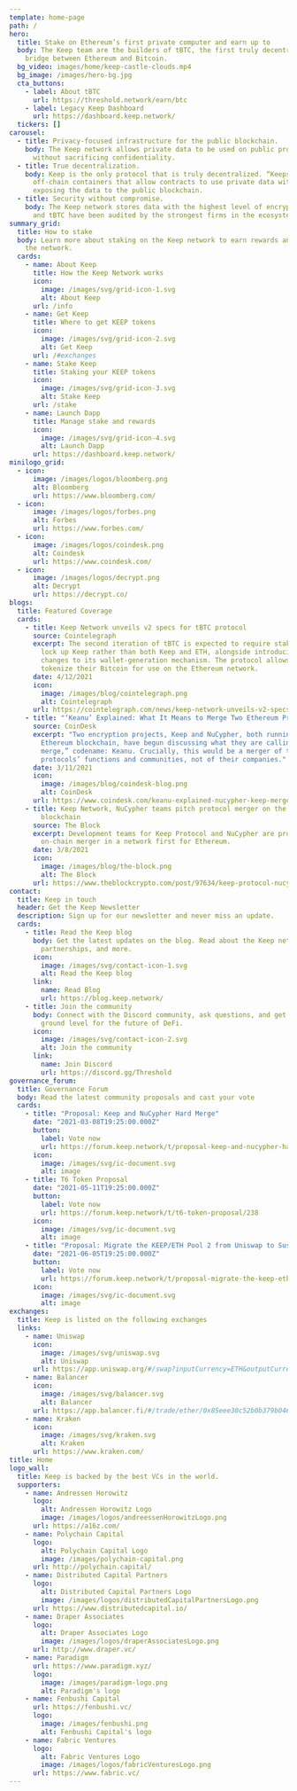 ```yaml
---
template: home-page
path: /
hero:
  title: Stake on Ethereum’s first private computer and earn up to
  body: The Keep team are the builders of tBTC, the first truly decentralized
    bridge between Ethereum and Bitcoin.
  bg_video: images/home/keep-castle-clouds.mp4
  bg_image: /images/hero-bg.jpg
  cta_buttons:
    - label: About tBTC
      url: https://threshold.network/earn/btc
    - label: Legacy Keep Dashboard
      url: https://dashboard.keep.network/
  tickers: []
carousel:
  - title: Privacy-focused infrastructure for the public blockchain.
    body: The Keep network allows private data to be used on public protocols
      without sacrificing confidentiality.
  - title: True decentralization.
    body: Keep is the only protocol that is truly decentralized. “Keeps” are
      off-chain containers that allow contracts to use private data without
      exposing the data to the public blockchain.
  - title: Security without compromise.
    body: The Keep network stores data with the highest level of encryption. Keep
      and tBTC have been audited by the strongest firms in the ecosystem.
summary_grid:
  title: How to stake
  body: Learn more about staking on the Keep network to earn rewards and secure
    the network.
  cards:
    - name: About Keep
      title: How the Keep Network works
      icon:
        image: /images/svg/grid-icon-1.svg
        alt: About Keep
      url: /info
    - name: Get Keep
      title: Where to get KEEP tokens
      icon:
        image: /images/svg/grid-icon-2.svg
        alt: Get Keep
      url: /#exchanges
    - name: Stake Keep
      title: Staking your KEEP tokens
      icon:
        image: /images/svg/grid-icon-3.svg
        alt: Stake Keep
      url: /stake
    - name: Launch Dapp
      title: Manage stake and rewards
      icon:
        image: /images/svg/grid-icon-4.svg
        alt: Launch Dapp
      url: https://dashboard.keep.network/
minilogo_grid:
  - icon:
      image: /images/logos/bloomberg.png
      alt: Bloomberg
      url: https://www.bloomberg.com/
  - icon:
      image: /images/logos/forbes.png
      alt: Forbes
      url: https://www.forbes.com/
  - icon:
      image: /images/logos/coindesk.png
      alt: Coindesk
      url: https://www.coindesk.com/
  - icon:
      image: /images/logos/decrypt.png
      alt: Decrypt
      url: https://decrypt.co/
blogs:
  title: Featured Coverage
  cards:
    - title: Keep Network unveils v2 specs for tBTC protocol
      source: Cointelegraph
      excerpt: The second iteration of tBTC is expected to require stakers to only
        lock up Keep rather than both Keep and ETH, alongside introducing
        changes to its wallet-generation mechanism. The protocol allows users to
        tokenize their Bitcoin for use on the Ethereum network.
      date: 4/12/2021
      icon:
        image: /images/blog/cointelegraph.png
        alt: Cointelegraph
      url: https://cointelegraph.com/news/keep-network-unveils-v2-specs-for-tbtc-protocol
    - title: "‘Keanu’ Explained: What It Means to Merge Two Ethereum Projects"
      source: CoinDesk
      excerpt: "Two encryption projects, Keep and NuCypher, both running on the
        Ethereum blockchain, have begun discussing what they are calling a “hard
        merge,” codename: Keanu. Crucially, this would be a merger of their
        protocols’ functions and communities, not of their companies."
      date: 3/11/2021
      icon:
        image: /images/blog/coindesk-blog.png
        alt: CoinDesk
      url: https://www.coindesk.com/keanu-explained-nucypher-keep-merger-ethereum
    - title: Keep Network, NuCypher teams pitch protocol merger on the Ethereum
        blockchain
      source: The Block
      excerpt: Development teams for Keep Protocol and NuCypher are proposing an
        on-chain merger in a network first for Ethereum.
      date: 3/8/2021
      icon:
        image: /images/blog/the-block.png
        alt: The Block
      url: https://www.theblockcrypto.com/post/97634/keep-protocol-nucypher-ethereum-merger
contact:
  title: Keep in touch
  header: Get the Keep Newsletter
  description: Sign up for our newsletter and never miss an update.
  cards:
    - title: Read the Keep blog
      body: Get the latest updates on the blog. Read about the Keep network, tBTC,
        partnerships, and more.
      icon:
        image: /images/svg/contact-icon-1.svg
        alt: Read the Keep blog
      link:
        name: Read Blog
        url: https://blog.keep.network/
    - title: Join the community
      body: Connect with the Discord community, ask questions, and get in on the
        ground level for the future of DeFi.
      icon:
        image: /images/svg/contact-icon-2.svg
        alt: Join the community
      link:
        name: Join Discord
        url: https://discord.gg/Threshold
governance_forum:
  title: Governance Forum
  body: Read the latest community proposals and cast your vote
  cards:
    - title: "Proposal: Keep and NuCypher Hard Merge"
      date: "2021-03-08T19:25:00.000Z"
      button:
        label: Vote now
        url: https://forum.keep.network/t/proposal-keep-and-nucypher-hard-merge/74
      icon:
        image: /images/svg/ic-document.svg
        alt: image
    - title: T6 Token Proposal
      date: "2021-05-11T19:25:00.000Z"
      button:
        label: Vote now
        url: https://forum.keep.network/t/t6-token-proposal/238
      icon:
        image: /images/svg/ic-document.svg
        alt: image
    - title: "Proposal: Migrate the KEEP/ETH Pool 2 from Uniswap to Sushiswap"
      date: "2021-06-05T19:25:00.000Z"
      button:
        label: Vote now
        url: https://forum.keep.network/t/proposal-migrate-the-keep-eth-pool-2-from-uniswap-to-sushiswap/280
      icon:
        image: /images/svg/ic-document.svg
        alt: image
exchanges:
  title: Keep is listed on the following exchanges
  links:
    - name: Uniswap
      icon:
        image: /images/svg/uniswap.svg
        alt: Uniswap
      url: https://app.uniswap.org/#/swap?inputCurrency=ETH&outputCurrency=0x85eee30c52b0b379b046fb0f85f4f3dc3009afec
    - name: Balancer
      icon:
        image: /images/svg/balancer.svg
        alt: Balancer
      url: https://app.balancer.fi/#/trade/ether/0x85eee30c52b0b379b046fb0f85f4f3dc3009afec
    - name: Kraken
      icon:
        image: /images/svg/kraken.svg
        alt: Kraken
      url: https://www.kraken.com/
title: Home
logo_wall:
  title: Keep is backed by the best VCs in the world.
  supporters:
    - name: Andressen Horowitz
      logo:
        alt: Andressen Horowitz Logo
        image: /images/logos/andreessenHorowitzLogo.png
      url: https://a16z.com/
    - name: Polychain Capital
      logo:
        alt: Polychain Capital Logo
        image: /images/polychain-capital.png
      url: http://polychain.capital/
    - name: Distributed Capital Partners
      logo:
        alt: Distributed Capital Partners Logo
        image: /images/logos/distributedCapitalPartnersLogo.png
      url: https://www.distributedcapital.io/
    - name: Draper Associates
      logo:
        alt: Draper Associates Logo
        image: /images/logos/draperAssociatesLogo.png
      url: http://www.draper.vc/
    - name: Paradigm
      url: https://www.paradigm.xyz/
      logo:
        image: /images/paradigm-logo.png
        alt: Paradigm's logo
    - name: Fenbushi Capital
      url: https://fenbushi.vc/
      logo:
        image: /images/fenbushi.png
        alt: Fenbushi Capital's logo
    - name: Fabric Ventures
      logo:
        alt: Fabric Ventures Logo
        image: /images/logos/fabricVenturesLogo.png
      url: https://www.fabric.vc/
---
```

